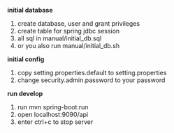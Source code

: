 **initial database**

1. create database, user and grant privileges
2. create table for spring jdbc session
3. all sql in manual/initial_db.sql
4. or you also run manual/initial_db.sh

**initial config**

1. copy setting.properties.default to setting.properties
2. change security.admin.password to your password

**run develop**

1. run mvn spring-boot:run
2. open localhost:9090/api
3. enter ctrl+c to stop server
